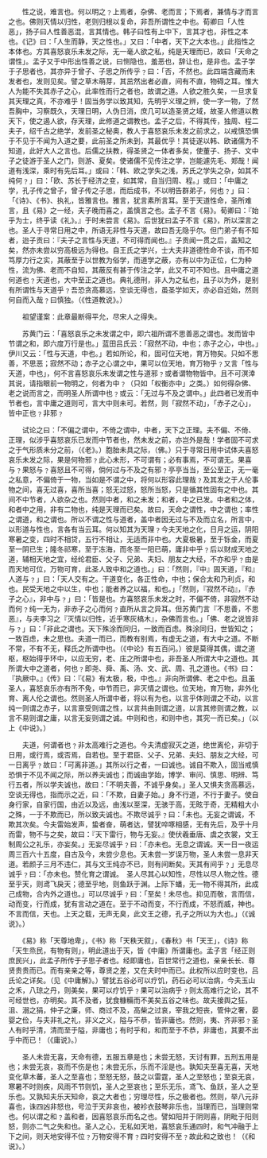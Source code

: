 <!-- { "loadSidebar": true } -->
　　性之说，难言也。何以明之﹖上焉者，杂佛、老而言；下焉者，兼情与才而言之也。佛则灭情以归性，老则归根以复命，非吾所谓性之中也。荀卿曰「人性恶」，扬子曰人性善恶混，言其情也。韩子曰性有上中下，言其才也，非性之本也。《记》曰：「人生而静，天之性也。」又曰：「中者，天下之大本也。」此指性之本体也。方其喜怒哀乐未发之际，无一毫人欲之私，纯是天理而已，故曰「天命之谓性」。孟子又于中形出性善之说，曰恻隐也，羞恶也，辞让也，是非也。孟子学于子思者也，其亦异于曾子、子思之所传乎﹖曰：「否，不然也。此四端含藏而未发者也，发则见矣。譬之草木萌芽，其茁然出者必直，间有不直，物碍之耳。惟大人为能不失其赤子之心，此率性而行之者也，故谓之道。人欲之胜久矣，一旦求复其天理之真，不亦难乎！固当务学以致其知，先明乎义理之辨，使一字一物，了然吾胸中，习察既久，天理日明，人伪日消，庶几可以造圣贤之域，故圣人修道以教天下，使之遏人欲，存天理，此修道之谓教也。孟子之后，不得其传，独周、程二夫子，绍千古之绝学，发前圣之秘奥，教人于喜怒哀乐未发之前求之，以戒慎恐惧于不见于不闻为入道之要，此前圣之所未到，其最优乎！其徒遂以韩、欧诸儒为不知道，此好大人之言也。后儒之扶教，得圣贤之一体者多矣，使董子、扬子、文中子之徒游于圣人之门，则游、夏矣。使诸儒不见传注之学，岂能遽先毛、郑哉！闻道有浅深，乘时有先后耳。」或曰：「韩、欧之学失之浅，苏氏之学失之杂，如其不纯何﹖」曰：「欧、苏长于经济之变，如其常，自当归周、程。」或曰：「中庸之学，孔子传之曾子，曾子传之子思，而后成书，不以明告群弟子，何也﹖」曰：「《诗》、《书》、执礼，皆雅言也。雅言，犹言素所言耳。至于天道性命，圣所难言，且《易》之一经，夫子晚而喜之，盖慎言之也。孟子不言《易》。荀卿曰：『始乎为士，终乎读《礼》。』于时未尝言《易》。后世犹曰孟子不言《易》，所以深言之也。圣人于寻常日用之中，所语无非性与天道，故曰吾无隐乎尔。但门弟子有不知者，迨子贡曰：『夫子之言性与天道，不可得而闻也。』子贡闻一贯之后，盖知之矣，然亦未尝以穷高极远为得也。自王氏之学兴，士大夫非道德性命不谈，而不知笃厚力行之实，其蔽至于以世教为俗学，而道学之蔽，亦有以中为正位，仁为种性，流为佛、老而不自知，其蔽反有甚于传注之学，此又不可不知也。且中庸之道何道也﹖天道也，大中至正之道也。典礼德刑，非人为之私也，且子以为外，是别有所谓性与天道乎﹖吾恐贪高慕远，空谈无得也，虽圣学如天，亦必自近始，然则何自而入哉﹖曰慎独。（《性道教说》。）

　　祖望谨案：此章最断得平允，尽宋人之得失。

　　苏黄门云：「喜怒哀乐之未发谓之中，即六祖所谓不思善恶之谓也。发而皆中节谓之和，即六度万行是也。」蓝田吕氏云：「寂然不动，中也；赤子之心，中也。」伊川又云：「性与天道，中也。」若如所论，和，固可位天地，育万物矣。只如不思善，不思恶；寂然不动；赤子之心谓之中，果可以位天地，育万物乎﹖又言「性与天道，中也」，何不言喜怒哀乐未发谓之性与道邪﹖或者谓物物皆中。且不可溟涬其说，请指眼前一物明之，何者为中﹖（只如「权衡亦中」之类。）如何得杂佛、老之说而言之，而明圣人所谓中也﹖或云：「无过与不及之谓中。」此四者已发而中节者也，言中庸之道则可，言大中则未可。若然，则「寂然不动」，「赤子之心」，皆中正也﹖非邪﹖

　　试论之曰：「不偏之谓中，不倚之谓中，中者，天下之正理。夫不偏、不倚、正理，似涉乎喜怒哀乐已发而中节者也，然未发之前，亦岂外是哉！学者固不可求之于气形质未分之前，（《老》。）胞胎未具之际，（佛。）只于寻常日用中试体夫喜怒哀乐未发之际，果是何物邪﹖此心未形，不可谓有；必有事焉，不可谓无。果喜与﹖果怒与﹖喜怒且不可得，倘何过与不及之有邪﹖亭亭当当，至公至正，无一毫之私意，不偏倚于一物，当如是不谓之中，将何以形容此理哉﹖及其发之于人伦事物之间，喜无过喜，喜所当喜；怒无过怒，怒所当怒，只是循其性固有之中也。其间不中节者，人欲杂之也。然则中者，和之未发；和者，中之已发。中者和之体，和者中之用，非有二物也，纯是天理而已矣。故曰，天命之谓性，中之谓也；率性之谓道，和之谓也。所以不谓之性与道者，盖中者因无过与不及而立名，所言中，以形道与性也，言各有当云耳。何以知其为天理﹖今夫天地之化，日月之运，阴阳寒暑之变，四时不相贷，五行不相让，无适而非中也。大夏极暑，至于铄金，而夏至一阴已生；隆冬祁寒，至于冻海，而冬至一阳已萌，庸非中乎﹖后以财成天地之道，辅相天地之宜，经纶君臣、父子、兄弟、夫妇、朋友之大经，不亦和乎﹖由是而天地可位，万物可育，此圣人致中和之道也。」曰：「然则，『中』固天道，『和』人道与﹖」曰：「天人交有之。干道变化，各正性命，中也；保合太和乃利贞，和也。民受天地之中以生，中也；能者养之以福，和也。」「然则，『寂然不动』，『赤子之心』，非中与﹖」曰：「皆是也。方喜怒哀乐未发之时，不偏不倚，非寂然不动而何﹖纯一无为，非赤子之心而何﹖直所从言之异耳。但苏黄门言『不思善，不思恶』，与夫李习之『灭情以归性，近乎寒灰槁木』，杂佛而言也。」「佛、老之说皆非与﹖」曰：「非此之谓也。天下殊涂而同归，一致而百虑。殊涂同归，世皆知之；一致百虑，未之思也。夫道一而已，而教有别焉，有虚无之道，有大中之道。不断不常，不有不无，释氏之所谓中也。（《中论》有五百问。）彼是莫得其偶，谓之道枢，枢始得乎环中，以应无穷，老、庄之所谓中也，非吾圣人所谓大中之道也。其所谓大中之道者，何也﹖即尧、舜、禹、汤、文、武、周、孔之道也。《书》曰：『执厥中。』《传》曰：『《易》有太极，极，中也。』非向所谓佛、老之中也。且虽圣人，喜怒哀乐亦有所不免，中节而已，非灭情之谓也。位天地，育万物，非外化育、离人伦之谓也。然则圣人所谓中者，将以有为也，以言乎体则谓之不动，以言纯一则谓之赤子，以言禀受则谓之性，以言共由则谓之道，以言其修则谓之教，以言不易则谓之庸，以言无妄则谓之诚。中则和也，和则中也，其究一而已矣。」（以上《中说》。）

　　夫道，何谓者也﹖非太高难行之道也。今夫清虚寂灭之道，绝世离伦，非切于日用，或行焉，或否焉，自若也。至于君臣、父子、兄弟、夫妇、朋友之大经，可一日离乎﹖故曰：「可离非道。」其所以行之者，一曰诚也。诚自不欺入，固当戒慎恐惧于不见不闻之际，所以养夫诚也；而诚由学始，博学、审问、慎思、明辨、笃行五者，所以学夫诚也，故曰：「不明夫善，不诚乎身矣。」圣人又惧夫贪高慕远，空谈无得也，指而示之近，曰：「不欺，自妻子始。」身不行道，不行于妻子。使自身行家，自家行国，由近以及远，由浅以至深，无骇于高，无眩于奇，无精粗大小之殊，一于不欺而已，所以致夫诚也。不欺尽诚乎﹖曰：「未也。无妄之谓诚，不欺其次矣。今夫雷始发声，蛰者奋，萌者达，譬犹啐啄相感，无有先后，及乎十月而雷，物不与之矣，故曰：『天下雷行，物与无妄。』使伏羲垂唐、虞之衣裳，文王制周公之礼乐，亦妄矣。」无妄尽诚乎﹖曰：「亦未也。无息之谓诚。天一日一夜运周三百六十五度，自古及今，未尝少息也。天未尝一岁误万物，圣人未尝一息非天道。若颜子三月不违仁，其与文王纯亦不已，则有间断矣。天其有间乎﹖」无息尽诚乎﹖曰：「亦未也。赞化育之谓诚。　圣人尽其心以知性，尽性以尽人物之性。德至乎天，则鸢飞戾天；德至乎地，则鱼跃于渊。上际下蟠，无一物不得其所，此成己成物，合内外之道也。」可以尽诚乎﹖曰：「至矣！未尽也。抑见而敬，言而信，动而变，行而成，犹有言动之道在。至于不动而变，不行而成，不怒而威，神也。不言而信，天也。上天之载，无声无臭，此文王之德，孔子之所以为大也。」（《诚说》。）

　　《易》称「天尊地卑」，《书》称「天秩天叙」，《春秋》书「天王」，《诗》称「天生烝民，有物有则」，明此道出于天，皆《中庸》所谓庸也。孟子言「经正则庶民兴」，此孟子所传于子思子者也。经即庸也，百世常行之道也，亲亲长长、尊贤贵贵而已。而有亲亲之等，尊贤之差，又在夫时中而已。此权所以应时变也，吕氏论之详矣。（见《中庸解》。）譬犹五谷必可以疗饥，药石必可以治病，今夫玉山之禾，八琼之丹，则美矣，果可以疗饥乎﹖果可以治病乎﹖则太高难行之论，其不可经世也，亦明矣。其不及者，犹食糠糒而不美矣五谷之味也。故夫接舆之狂，沮、溺之狷，仲子之廉，师、商过不及，高柴之过哀，宰我之短丧，管仲之奢，晏婴之俭，与夫非礼之礼，非义之义，隘与不恭，皆非庸也。然则，夷、齐非邪﹖圣人有时乎清，清而至于隘，非庸也；有时乎和，和而至于不恭，非庸也，其要不出乎中而已！（《庸说》。）

　　圣人未尝无喜，天命有德，五服五章是也；未尝无怒，天讨有罪，五刑五用是也；未尝无哀，哀而不伤是也；未尝无乐，乐而不淫是也。孰知夫至喜无喜，天地变化草木蕃，圣人之至喜也；至怒无怒，鼓之以雷霆，圣人之至怒也；至哀无哀，寒暑不时则疾，风雨不节则饥，圣人之至哀也；至乐无乐，鸢飞、鱼跃，圣人之至乐也。又孰知夫乐天知命，哀之大者也；穷理尽性，乐之极者也。然则，举八元非喜也，诛四凶非怒也，号泣于天非哀也，被袗衣鼓琴非乐也，当理而已，当理则常也。何以谓之和﹖盖和者，因喜怒哀乐而名之也。譬如阳并于阴则喜，阴毗于阳则怒，则亦二气之失和也。圣人之心，无私如天地，喜怒哀乐通四时，和气冲融于上下之间，则天地安得不位﹖万物安得不育﹖四时安得不至﹖故此和之致也！（《和说》。）

